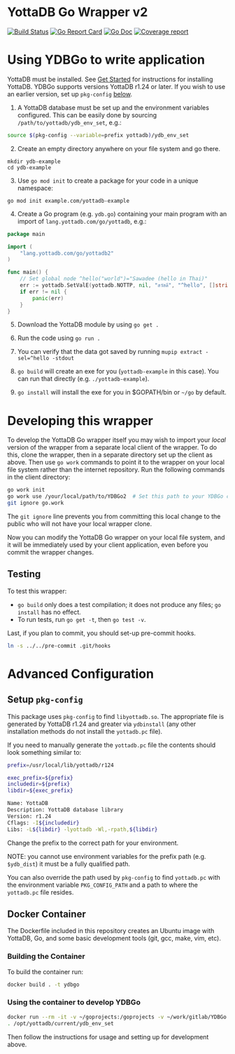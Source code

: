 # YottaDB Go Wrapper v2

[![Build Status](https://gitlab.com/YottaDB/Lang/YDBGo2/badges/master/build.svg)](https://gitlab.com/YottaDB/Lang/YDBGo2/commits/master)
[![Go Report Card](https://goreportcard.com/badge/gitlab.com/YottaDB/Lang/YDBGo?style=flat-square)](https://goreportcard.com/report/gitlab.com/YottaDB/Lang/YDBGo2)
[![Go Doc](https://img.shields.io/badge/godoc-reference-blue.svg?style=flat-square)](http://godoc.org/gitlab.com/YottaDB/Lang/YDBGo2)
[![Coverage report](https://gitlab.com/YottaDB/Lang/YDBGo2/badges/master/coverage.svg?job=coverage)](https://gitlab.com/YottaDB/Lang/YDBGo2/-/jobs)

# Using YDBGo to write application
YottaDB must be installed. See [Get Started](https://yottadb.com/product/get-started/) for instructions for installing YottaDB. YDBGo supports versions YottaDB r1.24 or later. If you wish to use an earlier version, set up `pkg-config` [below](#setup-pkg-config).

1. A YottaDB database must be set up and the environment variables configured.
   This can be easily done by sourcing `/path/to/yottadb/ydb_env_set`, e.g.:

```sh
source $(pkg-config --variable=prefix yottadb)/ydb_env_set
```

2. Create an empty directory anywhere on your file system and go there.

```
mkdir ydb-example
cd ydb-example
```

3. Use `go mod init` to create a package for your code in a unique namespace:

```
go mod init example.com/yottadb-example
```

4. Create a Go program (e.g. `ydb.go`) containing your main program with an import of `lang.yottadb.com/go/yottadb`, e.g.:

```go
package main

import (
	"lang.yottadb.com/go/yottadb2"
)

func main() {
	// Set global node ^hello("world")="Sawadee (hello in Thai)"
	err := yottadb.SetValE(yottadb.NOTTP, nil, "สวัสดี", "^hello", []string{"world"})
	if err != nil {
		panic(err)
	}
}
```

5. Download the YottaDB module by using `go get .`

6. Run the code using `go run .`

7. You can verify that the data got saved by running `mupip extract -sel=^hello -stdout`

8. `go build` will create an exe for you (`yottadb-example` in this case). You
   can run that directly (e.g. `./yottadb-example`).

9. `go install` will install the exe for you in $GOPATH/bin or `~/go` by default.

# Developing this wrapper
To develop the YottaDB Go wrapper itself you may wish to import your *local* version of the wrapper from a separate local client of the wrapper. To do this, clone the wrapper, then in a separate directory set up the client as above. Then use `go work` commands to point it to the wrapper on your local file system rather than the internet repository. Run the following commands in the client directory:

```sh
go work init
go work use /your/local/path/to/YDBGo2  # Set this path to your YDBGo clone
git ignore go.work
```

The `git ignore` line prevents you from committing this local change to the public who will not have your local wrapper clone.

Now you can modify the YottaDB Go wrapper on your local file system, and it will be immediately used by your client application, even before you commit the wrapper changes.

## Testing

To test this wrapper:

- `go build` only does a test compilation; it does not produce any files; `go install` has no effect.
- To run tests, run `go get -t`, then `go test -v`.

Last, if you plan to commit, you should set-up pre-commit hooks.

```sh
ln -s ../../pre-commit .git/hooks
```

# Advanced Configuration
## Setup `pkg-config`

This package uses `pkg-config` to find `libyottadb.so`. The appropriate file is generated by YottaDB r1.24 and greater via `ydbinstall` (any other installation methods do not install the `yottadb.pc` file).

If you need to manually generate the `yottadb.pc` file the contents should look something similar to:

```sh
prefix=/usr/local/lib/yottadb/r124

exec_prefix=${prefix}
includedir=${prefix}
libdir=${exec_prefix}

Name: YottaDB
Description: YottaDB database library
Version: r1.24
Cflags: -I${includedir}
Libs: -L${libdir} -lyottadb -Wl,-rpath,${libdir}
```

Change the prefix to the correct path for your environment.

NOTE: you cannot use environment variables for the prefix path (e.g. `$ydb_dist`) it must be a fully qualified path.

You can also override the path used by `pkg-config` to find `yottadb.pc` with the environment variable `PKG_CONFIG_PATH` and a path to where the `yottadb.pc` file resides.

## Docker Container

The Dockerfile included in this repository creates an Ubuntu image with YottaDB, Go, and some basic development tools (git, gcc, make, vim, etc).

### Building the Container

To build the container run:

```sh
docker build . -t ydbgo
```

### Using the container to develop YDBGo
```sh
docker run --rm -it -v ~/goprojects:/goprojects -v ~/work/gitlab/YDBGo:/YDBGo -v ${PWD}/data:/data -w /goprojects ydbgo bash
. /opt/yottadb/current/ydb_env_set
```

Then follow the instructions for usage and setting up for development above.
